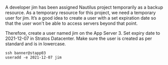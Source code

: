 A developer jim has been assigned Nautilus project temporarily as a backup resource. As a temporary resource for this project, we need a temporary user for jim. It’s a good idea to create a user with a set expiration date so that the user won't be able to access servers beyond that point.

Therefore, create a user named jim on the App Server 3. Set expiry date to 2021-12-07 in Stratos Datacenter. Make sure the user is created as per standard and is in lowercase.
```
ssh banner@stapp03
useradd -e 2021-12-07 jim
